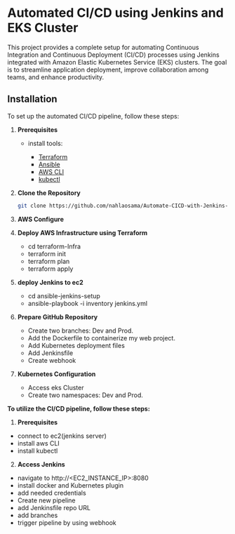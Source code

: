 # Automated CI/CD using Jenkins and EKS Cluster

This project provides a complete setup for automating Continuous Integration and Continuous Deployment (CI/CD) processes
 using Jenkins integrated with Amazon Elastic Kubernetes Service (EKS) clusters. 
 The goal is to streamline application deployment, improve collaboration among teams, and enhance productivity.



## Installation

To set up the automated CI/CD pipeline, follow these steps:

1. **Prerequisites**
   - install tools:

     - [Terraform](https://www.terraform.io/downloads.html)
     - [Ansible](https://docs.ansible.com/ansible/latest/installation_guide/intro_installation.html)
     - [AWS CLI](https://aws.amazon.com/cli/)
     - [kubectl](https://docs.aws.amazon.com/eks/latest/userguide/install-kubectl.html)
     
     

2. **Clone the Repository**
   ```bash
   git clone https://github.com/nahlaosama/Automate-CICD-with-Jenkins-on-EKS-Cluster.git

3. **AWS Configure**

4. **Deploy AWS Infrastructure using Terraform**
   - cd terraform-Infra
   - terraform init
   - terraform plan
   - terraform apply

5. **deploy Jenkins to ec2**
   - cd ansible-jenkins-setup
   - ansible-playbook -i inventory jenkins.yml

6. **Prepare GitHub Repository**
   - Create two branches: Dev and Prod.
   - Add the Dockerfile to containerize my web project.
   - Add Kubernetes deployment files
   - Add Jenkinsfile
   - Create webhook

7. **Kubernetes Configuration**
   - Access eks Cluster
   - Create two namespaces: Dev and Prod.
   

**To utilize the CI/CD pipeline, follow these steps:**

  1. **Prerequisites**
  - connect to ec2(jenkins server)
  - install aws CLI
  - install kubectl

  2. **Access Jenkins**
   - navigate to http://<EC2_INSTANCE_IP>:8080
   - install docker and Kubernetes plugin
   - add needed credentials
   - Create new pipeline
   - add Jenkinsfile repo URL 
   - add branches
   - trigger pipeline by using webhook


